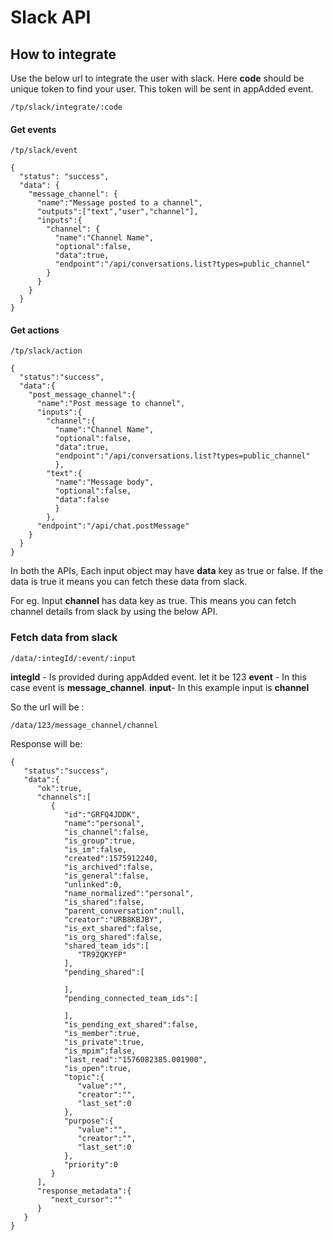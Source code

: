 # Slack API 

## How to integrate
Use the below url to integrate the user with slack. Here **code** should be unique token to find your user. This token will be sent in appAdded event.
```
/tp/slack/integrate/:code
```

#### Get events
```
/tp/slack/event
```

```
{
  "status": "success",
  "data": {
    "message_channel": {
      "name":"Message posted to a channel",
      "outputs":["text","user","channel"],
      "inputs":{
        "channel": {
          "name":"Channel Name",
          "optional":false,
          "data":true,
          "endpoint":"/api/conversations.list?types=public_channel"
        }
      }
    }
  }
}
```


#### Get actions
```
/tp/slack/action
```

```
{
  "status":"success",
  "data":{
    "post_message_channel":{
      "name":"Post message to channel",
      "inputs":{
        "channel":{
          "name":"Channel Name",
          "optional":false,
          "data":true,
          "endpoint":"/api/conversations.list?types=public_channel"
          },
        "text":{
          "name":"Message body",
          "optional":false,
          "data":false
          }
        },
      "endpoint":"/api/chat.postMessage"
    }
  }
}
```

In both the APIs, Each input object may have **data** key as true or false. If the data is true it means you can fetch these data from slack.

For eg. Input **channel** has data key as true. This means you can fetch channel details from slack by using the below API.

### Fetch data from slack

```
/data/:integId/:event/:input
```

**integId** - Is provided during appAdded event. let it be 123
**event** - In this case event is **message_channel**. 
**input**- In this example input is **channel**

So the url will be :
```
/data/123/message_channel/channel
```

Response will be:
```
{
   "status":"success",
   "data":{
      "ok":true,
      "channels":[
         {
            "id":"GRFQ4JDDK",
            "name":"personal",
            "is_channel":false,
            "is_group":true,
            "is_im":false,
            "created":1575912240,
            "is_archived":false,
            "is_general":false,
            "unlinked":0,
            "name_normalized":"personal",
            "is_shared":false,
            "parent_conversation":null,
            "creator":"URB8KBJBY",
            "is_ext_shared":false,
            "is_org_shared":false,
            "shared_team_ids":[
               "TR92QKYFP"
            ],
            "pending_shared":[

            ],
            "pending_connected_team_ids":[

            ],
            "is_pending_ext_shared":false,
            "is_member":true,
            "is_private":true,
            "is_mpim":false,
            "last_read":"1576082385.001900",
            "is_open":true,
            "topic":{
               "value":"",
               "creator":"",
               "last_set":0
            },
            "purpose":{
               "value":"",
               "creator":"",
               "last_set":0
            },
            "priority":0
         }
      ],
      "response_metadata":{
         "next_cursor":""
      }
   }
}
```

